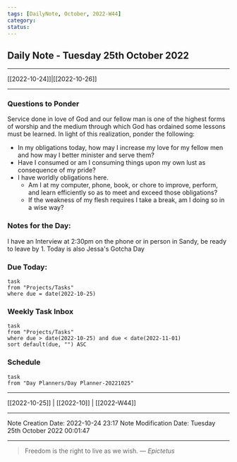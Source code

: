 ```yaml
---
tags: [DailyNote, October, 2022-W44]
category:
status:
---
```


## Daily Note - Tuesday 25th October 2022

---
[[2022-10-24]]|[[2022-10-26]]

---

### Questions to Ponder
Service done in love of God and our fellow man is one of the highest forms of worship and the medium through which God has ordained some lessons must be learned.  In light of this realization, ponder the following:
- In my obligations today, how may I increase my love for my fellow men and how may I better minister and serve them?
- Have I consumed or am I consuming things upon my own lust as consequence of my pride?
- I have worldly obligations here.  
	- Am I at my computer, phone, book, or chore to improve, perform, and learn efficiently so as to meet and exceed those obligations?  
	- If the weakness of my flesh requires I take a break, am I doing so in a wise way?

### Notes for the Day:
I have an Interview at 2:30pm on the phone or in person in Sandy, be ready to leave by 1.
Today is also Jessa's Gotcha Day


### Due Today:
```dataview
task
from "Projects/Tasks"
where due = date(2022-10-25)
```

### Weekly Task Inbox
```dataview
task
from "Projects/Tasks"
where due > date(2022-10-25) and due < date(2022-11-01)
sort default(due, "") ASC
```

### Schedule
```dataview
task
from "Day Planners/Day Planner-20221025"

```
---
[[2022-10-25]] | [[2022-10]] | [[2022-W44]]

---

Note Creation Date: 2022-10-24 23:17
Note Modification Date: Tuesday 25th October 2022 00:01:47 

--- 
> Freedom is the right to live as we wish.
> — <cite>Epictetus</cite>